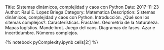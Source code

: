 Title: Sistemas dinámicos, complejidad y caos con Python
Date: 2017-11-23
Author: Raul E. Lopez Briega
Category: Matematica
Description: Sistemas dinámicos, complejidad y caos con Python. Introducción. ¿Qué son los sitemas complejos?. Características. Fractales. Geometría de la Naturaleza. Mapas logístios. Mandelbrot. Juego del caos. Diagramas de fases. Azar e incertidumbre. Números complejos. 


{% notebook pyComplexity.ipynb cells[2:] %}
